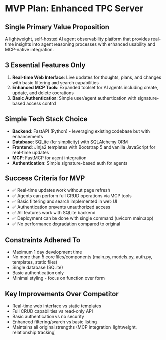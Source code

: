 # MVP Plan: Enhanced TPC Server

## Single Primary Value Proposition
A lightweight, self-hosted AI agent observability platform that provides real-time insights into agent reasoning processes with enhanced usability and MCP-native integration.

## 3 Essential Features Only
1. **Real-time Web Interface**: Live updates for thoughts, plans, and changes with basic filtering and search capabilities
2. **Enhanced MCP Tools**: Expanded toolset for AI agents including create, update, and delete operations
3. **Basic Authentication**: Simple user/agent authentication with signature-based access control

## Simple Tech Stack Choice
- **Backend**: FastAPI (Python) - leveraging existing codebase but with enhancements
- **Database**: SQLite (for simplicity) with SQLAlchemy ORM
- **Frontend**: Jinja2 templates with Bootstrap 5 and vanilla JavaScript for real-time updates
- **MCP**: FastMCP for agent integration
- **Authentication**: Simple signature-based auth for agents

## Success Criteria for MVP
- ✅ Real-time updates work without page refresh
- ✅ Agents can perform full CRUD operations via MCP tools
- ✅ Basic filtering and search implemented in web UI
- ✅ Authentication prevents unauthorized access
- ✅ All features work with SQLite backend
- ✅ Deployment can be done with single command (uvicorn main:app)
- ✅ No performance degradation compared to original

## Constraints Adhered To
- Maximum 1 day development time
- No more than 5 core files/components (main.py, models.py, auth.py, templates, static files)
- Single database (SQLite)
- Basic authentication only
- Minimal styling - focus on function over form

## Key Improvements Over Competitor
- Real-time web interface vs static templates
- Full CRUD capabilities vs read-only API
- Basic authentication vs no security
- Enhanced filtering/search vs basic listing
- Maintains all original strengths (MCP integration, lightweight, relationship tracking)